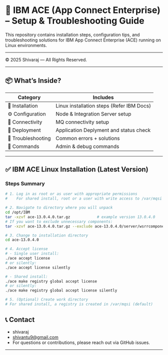 # 🚀 IBM ACE (App Connect Enterprise) – Setup & Troubleshooting Guide

This repository contains installation steps, configuration tips, and troubleshooting solutions for IBM App Connect Enterprise (ACE) running on Linux environments.

---
© 2025 Shivaraj — All Rights Reserved.  

---

## 📦 What’s Inside?

| Category | Includes |
|---------|----------|
| 🔧 Installation | Linux installation steps (Refer IBM Docs) |
| ⚙️ Configuration | Node & Integration Server setup |
| 🧩 Connectivity | MQ connectivity setup |
| 🔐 Deployment | Application Deplyment and status check |
| 🏥 Troubleshooting | Common errors + solutions |
| 📝 Commands | Admin & debug commands |

---

## ✅ IBM ACE Linux Installation (Latest Version)

### Steps Summary
```bash
# 1. Log in as root or as user with appropriate permissions
#    For shared install, root or a user with write access to /var/mqsi

# 2. Navigate to directory where you will unpack
cd /opt/IBM
tar -xzvf ace-13.0.4.0.tar.gz            # example version 13.0.4.0  
# If you want to exclude unnecessary components:
tar -xzvf ace-13.0.4.0.tar.gz --exclude ace-13.0.4.0/server/wsrrcomponent --exclude ace-13.0.4.0/tools  # optional  

# 3. Change to installation directory
cd ace-13.0.4.0

# 4. Accept license
# - Single user install:
./ace accept license
# or silently:
./ace accept license silently

# - Shared install:
./ace make registry global accept license
# or silently:
./ace make registry global accept license silently

# 5. (Optional) Create work directory
# For shared install, a registry is created in /var/mqsi (default)
```

## 📞 Contact
- shivaraj
- shivantu9@gmail.com
- For questions or contributions, please reach out via GitHub issues.

---
